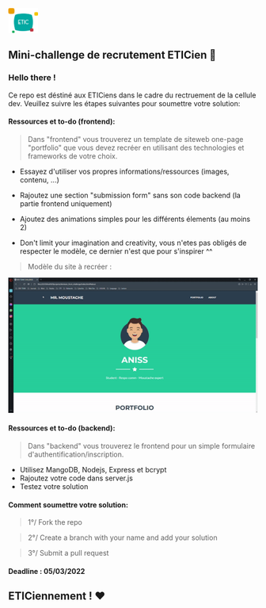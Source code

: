 <img src="LOGO_ETIC.png" width="60" height="50" />



## **Mini-challenge de recrutement ETICien 👻**
### **Hello there !**
Ce repo est déstiné aux ETICiens dans le cadre du rectruement de la cellule dev. Veuillez suivre les étapes suivantes pour soumettre votre solution: 

#### **Ressources et to-do (frontend):**
> Dans "frontend" vous trouverez un template de siteweb one-page "portfolio" que vous devez recréer en utilisant des technologies et frameworks de votre choix.
- Essayez d'utiliser vos propres informations/ressources (images, contenu, ...)
- Rajoutez une section "submission form" sans son code backend (la partie frontend uniquement)
- Ajoutez des animations simples pour les différents élements (au moins 2)

- Don't limit your imagination and creativity, vous n'etes pas obligés de respecter le modèle, ce dernier n'est que pour s'inspirer ^^

> Modèle du site à recréer :

 <img src="front_model.gif"  />

#### **Ressources et to-do (backend):**
> Dans "backend" vous trouverez le frontend pour un simple formulaire d'authentification/inscription.

- Utilisez MangoDB, Nodejs, Express et bcrypt
- Rajoutez votre code dans server.js
- Testez votre solution
  
#### **Comment soumettre votre solution:**
> 1°/ Fork the repo 

> 2°/ Create a branch with your name and add your solution

> 3°/ Submit a pull request

#### **Deadline : 05/03/2022**


## **ETICiennement ! ❤️**


